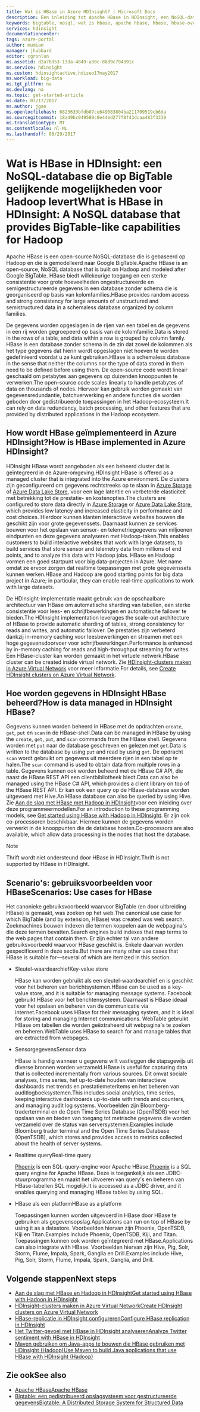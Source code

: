 ```yaml
---
title: Wat is HBase in Azure HDInsight? | Microsoft Docs
description: Een inleiding tot Apache HBase in HDInsight, een NoSQL-database gebaseerd op Hadoop. Meer informatie over de toepassingsmogelijkheden en HBase vergelijken met andere Hadoop-clusters.
keywords: bigtable, nosql, wat is hbase, apache hbase, hbase, hbase-overzicht,
services: hdinsight
documentationcenter: 
tags: azure-portal
author: mumian
manager: jhubbard
editor: cgronlun
ms.assetid: d2a76d53-133a-4849-a30c-88d9c794391c
ms.service: hdinsight
ms.custom: hdinsightactive,hdiseo17may2017
ms.workload: big-data
ms.tgt_pltfrm: na
ms.devlang: na
ms.topic: get-started-article
ms.date: 07/17/2017
ms.author: jgao
ms.openlocfilehash: 6823633bfdb07ce649083804ba211709519cb6da
ms.sourcegitcommit: 18ad9bc049589c8e44ed277f8f43dcaa483f3339
ms.translationtype: MT
ms.contentlocale: nl-NL
ms.lasthandoff: 08/29/2017
---
```

# <a name="what-is-hbase-in-hdinsight-a-nosql-database-that-provides-bigtable-like-capabilities-for-hadoop"></a><span data-ttu-id="26c37-106">Wat is HBase in HDInsight: een NoSQL-database die op BigTable gelijkende mogelijkheden voor Hadoop levert</span><span class="sxs-lookup"><span data-stu-id="26c37-106">What is HBase in HDInsight: A NoSQL database that provides BigTable-like capabilities for Hadoop</span></span>
<span data-ttu-id="26c37-107">Apache HBase is een open-source NoSQL-database die is gebaseerd op Hadoop en die is gemodelleerd naar Google BigTable.</span><span class="sxs-lookup"><span data-stu-id="26c37-107">Apache HBase is an open-source, NoSQL database that is built on Hadoop and modeled after Google BigTable.</span></span> <span data-ttu-id="26c37-108">HBase biedt willekeurige toegang en een sterke consistentie voor grote hoeveelheden ongestructureerde en semigestructureerde gegevens in een database zonder schema die is georganiseerd op basis van kolomfamilies.</span><span class="sxs-lookup"><span data-stu-id="26c37-108">HBase provides random access and strong consistency for large amounts of unstructured and semistructured data in a schemaless database organized by column families.</span></span>

<span data-ttu-id="26c37-109">De gegevens worden opgeslagen in de rijen van een tabel en de gegevens in een rij worden gegroepeerd op basis van de kolomfamilie.</span><span class="sxs-lookup"><span data-stu-id="26c37-109">Data is stored in the rows of a table, and data within a row is grouped by column family.</span></span> <span data-ttu-id="26c37-110">HBase is een database zonder schema in de zin dat zowel de kolommen als het type gegevens dat hierin wordt opgeslagen niet hoeven te worden gedefinieerd voordat u ze kunt gebruiken.</span><span class="sxs-lookup"><span data-stu-id="26c37-110">HBase is a schemaless database in the sense that neither the columns nor the type of data stored in them need to be defined before using them.</span></span> <span data-ttu-id="26c37-111">De open-source code wordt lineair geschaald om petabytes aan gegevens op duizenden knooppunten te verwerken.</span><span class="sxs-lookup"><span data-stu-id="26c37-111">The open-source code scales linearly to handle petabytes of data on thousands of nodes.</span></span> <span data-ttu-id="26c37-112">Hiervoor kan gebruik worden gemaakt van gegevensredundantie, batchverwerking en andere functies die worden geboden door gedistribueerde toepassingen in het Hadoop-ecosysteem.</span><span class="sxs-lookup"><span data-stu-id="26c37-112">It can rely on data redundancy, batch processing, and other features that are provided by distributed applications in the Hadoop ecosystem.</span></span>

## <a name="how-is-hbase-implemented-in-azure-hdinsight"></a><span data-ttu-id="26c37-113">How wordt HBase geïmplementeerd in Azure HDInsight?</span><span class="sxs-lookup"><span data-stu-id="26c37-113">How is HBase implemented in Azure HDInsight?</span></span>
<span data-ttu-id="26c37-114">HDInsight HBase wordt aangeboden als een beheerd cluster dat is geïntegreerd in de Azure-omgeving.</span><span class="sxs-lookup"><span data-stu-id="26c37-114">HDInsight HBase is offered as a managed cluster that is integrated into the Azure environment.</span></span> <span data-ttu-id="26c37-115">De clusters zijn geconfigureerd om gegevens rechtstreeks op te slaan in [Azure Storage](./hdinsight-hadoop-use-blob-storage.md) of [Azure Data Lake Store](./hdinsight-hadoop-use-data-lake-store.md), voor een lage latentie en verbeterde elasticiteit met betrekking tot de prestatie- en kostenopties.</span><span class="sxs-lookup"><span data-stu-id="26c37-115">The clusters are configured to store data directly in [Azure Storage](./hdinsight-hadoop-use-blob-storage.md) or [Azure Data Lake Store](./hdinsight-hadoop-use-data-lake-store.md), which provides low latency and increased elasticity in performance and cost choices.</span></span> <span data-ttu-id="26c37-116">Hierdoor kunnen klanten interactieve websites bouwen die geschikt zijn voor grote gegevenssets. Daarnaast kunnen ze services bouwen voor het opslaan van sensor- en telemetriegegevens van miljoenen eindpunten en deze gegevens analyseren met Hadoop-taken.</span><span class="sxs-lookup"><span data-stu-id="26c37-116">This enables customers to build interactive websites that work with large datasets, to build services that store sensor and telemetry data from millions of end points, and to analyze this data with Hadoop jobs.</span></span> <span data-ttu-id="26c37-117">HBase en Hadoop vormen een goed startpunt voor big data-projecten in Azure. Met name omdat ze ervoor zorgen dat realtime toepassingen met grote gegevenssets kunnen werken.</span><span class="sxs-lookup"><span data-stu-id="26c37-117">HBase and Hadoop are good starting points for big data project in Azure; in particular, they can enable real-time applications to work with large datasets.</span></span>

<span data-ttu-id="26c37-118">De HDInsight-implementatie maakt gebruik van de opschaalbare architectuur van HBase om automatische sharding van tabellen, een sterke consistentie voor lees- en schrijfbewerkingen en automatische failover te bieden.</span><span class="sxs-lookup"><span data-stu-id="26c37-118">The HDInsight implementation leverages the scale-out architecture of HBase to provide automatic sharding of tables, strong consistency for reads and writes, and automatic failover.</span></span> <span data-ttu-id="26c37-119">De prestaties zijn verbeterd dankzij in-memory caching voor leesbewerkingen en streamen met een hoge gegevensdoorvoer voor schrijfbewerkingen.</span><span class="sxs-lookup"><span data-stu-id="26c37-119">Performance is enhanced by in-memory caching for reads and high-throughput streaming for writes.</span></span> <span data-ttu-id="26c37-120">Een HBase-cluster kan worden gemaakt in het virtuele netwerk.</span><span class="sxs-lookup"><span data-stu-id="26c37-120">HBase cluster can be created inside virtual network.</span></span> <span data-ttu-id="26c37-121">Zie [HDInsight-clusters maken in Azure Virtual Network][hbase-provision-vnet] voor meer informatie.</span><span class="sxs-lookup"><span data-stu-id="26c37-121">For details, see  [Create HDInsight clusters on Azure Virtual Network][hbase-provision-vnet].</span></span>

## <a name="how-is-data-managed-in-hdinsight-hbase"></a><span data-ttu-id="26c37-122">Hoe worden gegevens in HDInsight HBase beheerd?</span><span class="sxs-lookup"><span data-stu-id="26c37-122">How is data managed in HDInsight HBase?</span></span>
<span data-ttu-id="26c37-123">Gegevens kunnen worden beheerd in HBase met de opdrachten `create`, `get`, `put` en `scan` in de HBase-shell.</span><span class="sxs-lookup"><span data-stu-id="26c37-123">Data can be managed in HBase by using the `create`, `get`, `put`, and `scan` commands from the HBase shell.</span></span> <span data-ttu-id="26c37-124">Gegevens worden met `put` naar de database geschreven en gelezen met `get`.</span><span class="sxs-lookup"><span data-stu-id="26c37-124">Data is written to the database by using `put` and read by using `get`.</span></span> <span data-ttu-id="26c37-125">De opdracht `scan` wordt gebruikt om gegevens uit meerdere rijen in een tabel op te halen.</span><span class="sxs-lookup"><span data-stu-id="26c37-125">The `scan` command is used to obtain data from multiple rows in a table.</span></span> <span data-ttu-id="26c37-126">Gegevens kunnen ook worden beheerd met de HBase C# API, die naast de HBase REST API een clientbibliotheek biedt.</span><span class="sxs-lookup"><span data-stu-id="26c37-126">Data can also be managed using the HBase C# API, which provides a client library on top of the HBase REST API.</span></span> <span data-ttu-id="26c37-127">Er kan ook een query op de HBase-database worden uitgevoerd met Hive.</span><span class="sxs-lookup"><span data-stu-id="26c37-127">An HBase database can also be queried by using Hive.</span></span> <span data-ttu-id="26c37-128">Zie [Aan de slag met HBase met Hadoop in HDInsight][hbase-get-started]voor een inleiding over deze programmeermodellen.</span><span class="sxs-lookup"><span data-stu-id="26c37-128">For an introduction to these programming models, see [Get started using HBase with Hadoop in HDInsight][hbase-get-started].</span></span> <span data-ttu-id="26c37-129">Er zijn ook co-processoren beschikbaar. Hiermee kunnen de gegevens worden verwerkt in de knooppunten die de database hosten.</span><span class="sxs-lookup"><span data-stu-id="26c37-129">Co-processors are also available, which allow data processing in the nodes that host the database.</span></span>

> [!NOTE]
> <span data-ttu-id="26c37-130">Thrift wordt niet ondersteund door HBase in HDInsight.</span><span class="sxs-lookup"><span data-stu-id="26c37-130">Thrift is not supported by HBase in HDInsight.</span></span>
>

## <a name="scenarios-use-cases-for-hbase"></a><span data-ttu-id="26c37-131">Scenario's: gebruiksvoorbeelden voor HBase</span><span class="sxs-lookup"><span data-stu-id="26c37-131">Scenarios: Use cases for HBase</span></span>
<span data-ttu-id="26c37-132">Het canonieke gebruiksvoorbeeld waarvoor BigTable (en door uitbreiding HBase) is gemaakt, was zoeken op het web.</span><span class="sxs-lookup"><span data-stu-id="26c37-132">The canonical use case for which BigTable (and by extension, HBase) was created was web search.</span></span> <span data-ttu-id="26c37-133">Zoekmachines bouwen indexen die termen koppelen aan de webpagina's die deze termen bevatten.</span><span class="sxs-lookup"><span data-stu-id="26c37-133">Search engines build indexes that map terms to the web pages that contain them.</span></span> <span data-ttu-id="26c37-134">Er zijn echter tal van andere gebruiksvoorbeeld waarvoor HBase geschikt is. Enkele daarvan worden gespecificeerd in deze sectie.</span><span class="sxs-lookup"><span data-stu-id="26c37-134">But there are many other use cases that HBase is suitable for—several of which are itemized in this section.</span></span>

* <span data-ttu-id="26c37-135">Sleutel-waardearchief</span><span class="sxs-lookup"><span data-stu-id="26c37-135">Key-value store</span></span>
  
    <span data-ttu-id="26c37-136">HBase kan worden gebruikt als een sleutel-waardearchief en is geschikt voor het beheren van berichtsystemen.</span><span class="sxs-lookup"><span data-stu-id="26c37-136">HBase can be used as a key-value store, and it is suitable for managing message systems.</span></span> <span data-ttu-id="26c37-137">Facebook gebruikt HBase voor het berichtensysteem. Daarnaast is HBase ideaal voor het opslaan en beheren van de communicatie via internet.</span><span class="sxs-lookup"><span data-stu-id="26c37-137">Facebook uses HBase for their messaging system, and it is ideal for storing and managing Internet communications.</span></span> <span data-ttu-id="26c37-138">WebTable gebruikt HBase om tabellen die worden geëxtraheerd uit webpagina's te zoeken en beheren.</span><span class="sxs-lookup"><span data-stu-id="26c37-138">WebTable uses HBase to search for and manage tables that are extracted from webpages.</span></span>
* <span data-ttu-id="26c37-139">Sensorgegevens</span><span class="sxs-lookup"><span data-stu-id="26c37-139">Sensor data</span></span>
  
    <span data-ttu-id="26c37-140">HBase is handig wanneer u gegevens wilt vastleggen die stapsgewijs uit diverse bronnen worden verzameld.</span><span class="sxs-lookup"><span data-stu-id="26c37-140">HBase is useful for capturing data that is collected incrementally from various sources.</span></span> <span data-ttu-id="26c37-141">Dit omvat sociale analyses, time series, het up-to-date houden van interactieve dashboards met trends en prestatiemeteritems en het beheren van auditlogboeksystemen.</span><span class="sxs-lookup"><span data-stu-id="26c37-141">This includes social analytics, time series, keeping interactive dashboards up-to-date with trends and counters, and managing audit log systems.</span></span> <span data-ttu-id="26c37-142">Voorbeelden zijn Bloomberg-traderterminal en de Open Time Series Database (OpenTSDB) voor het opslaan van en bieden van toegang tot metrische gegevens die worden verzameld over de status van serversystemen.</span><span class="sxs-lookup"><span data-stu-id="26c37-142">Examples include Bloomberg trader terminal and the Open Time Series Database (OpenTSDB), which stores and provides access to metrics collected about the health of server systems.</span></span>
* <span data-ttu-id="26c37-143">Realtime query</span><span class="sxs-lookup"><span data-stu-id="26c37-143">Real-time query</span></span>
  
    <span data-ttu-id="26c37-144">[Phoenix](http://phoenix.apache.org/) is een SQL-query-engine voor Apache HBase.</span><span class="sxs-lookup"><span data-stu-id="26c37-144">[Phoenix](http://phoenix.apache.org/) is a SQL query engine for Apache HBase.</span></span> <span data-ttu-id="26c37-145">Deze is toegankelijk als een JDBC-stuurprogramma en maakt het uitvoeren van query's en beheren van HBase-tabellen SQL mogelijk.</span><span class="sxs-lookup"><span data-stu-id="26c37-145">It is accessed as a JDBC driver, and it enables querying and managing HBase tables by using SQL.</span></span>
* <span data-ttu-id="26c37-146">HBase als een platform</span><span class="sxs-lookup"><span data-stu-id="26c37-146">HBase as a platform</span></span>
  
    <span data-ttu-id="26c37-147">Toepassingen kunnen worden uitgevoerd in HBase door HBase te gebruiken als gegevensopslag.</span><span class="sxs-lookup"><span data-stu-id="26c37-147">Applications can run on top of HBase by using it as a datastore.</span></span> <span data-ttu-id="26c37-148">Voorbeelden hiervan zijn Phoenix, OpenTSDB, Kiji en Titan.</span><span class="sxs-lookup"><span data-stu-id="26c37-148">Examples include Phoenix, OpenTSDB, Kiji, and Titan.</span></span> <span data-ttu-id="26c37-149">Toepassingen kunnen ook worden geïntegreerd met HBase.</span><span class="sxs-lookup"><span data-stu-id="26c37-149">Applications can also integrate with HBase.</span></span> <span data-ttu-id="26c37-150">Voorbeelden hiervan zijn Hive, Pig, Solr, Storm, Flume, Impala, Spark, Ganglia en Drill.</span><span class="sxs-lookup"><span data-stu-id="26c37-150">Examples include Hive, Pig, Solr, Storm, Flume, Impala, Spark, Ganglia, and Drill.</span></span>

## <span data-ttu-id="26c37-151"><a name="next-steps"></a>Volgende stappen</span><span class="sxs-lookup"><span data-stu-id="26c37-151"><a name="next-steps"></a>Next steps</span></span>
* <span data-ttu-id="26c37-152">[Aan de slag met HBase en Hadoop in HDInsight][hbase-get-started]</span><span class="sxs-lookup"><span data-stu-id="26c37-152">[Get started using HBase with Hadoop in HDInsight][hbase-get-started]</span></span>
* <span data-ttu-id="26c37-153">[HDInsight-clusters maken in Azure Virtual Network][hbase-provision-vnet]</span><span class="sxs-lookup"><span data-stu-id="26c37-153">[Create HDInsight clusters on Azure Virtual Network][hbase-provision-vnet]</span></span>
* [<span data-ttu-id="26c37-154">HBase-replicatie in HDInsight configureren</span><span class="sxs-lookup"><span data-stu-id="26c37-154">Configure HBase replication in HDInsight</span></span>](hdinsight-hbase-replication.md)
* <span data-ttu-id="26c37-155">[Het Twitter-gevoel met HBase in HDInsight analyseren][hbase-twitter-sentiment]</span><span class="sxs-lookup"><span data-stu-id="26c37-155">[Analyze Twitter sentiment with HBase in HDInsight][hbase-twitter-sentiment]</span></span>
* <span data-ttu-id="26c37-156">[Maven gebruiken om Java-apps te bouwen die HBase gebruiken met HDinsight (Hadoop)][hbase-build-java-maven]</span><span class="sxs-lookup"><span data-stu-id="26c37-156">[Use Maven to build Java applications that use HBase with HDInsight (Hadoop)][hbase-build-java-maven]</span></span>

## <span data-ttu-id="26c37-157"><a name="see-also"></a>Zie ook</span><span class="sxs-lookup"><span data-stu-id="26c37-157"><a name="see-also"></a>See also</span></span>
* [<span data-ttu-id="26c37-158">Apache HBase</span><span class="sxs-lookup"><span data-stu-id="26c37-158">Apache HBase</span></span>](https://hbase.apache.org/)
* [<span data-ttu-id="26c37-159">Bigtable: een gedistribueerd opslagsysteem voor gestructureerde gegevens</span><span class="sxs-lookup"><span data-stu-id="26c37-159">Bigtable: A Distributed Storage System for Structured Data</span></span>](http://research.google.com/archive/bigtable.html)

[hbase-provision-vnet]: hdinsight-hbase-provision-vnet.md

[hbase-twitter-sentiment]: hdinsight-hbase-analyze-twitter-sentiment.md

[hbase-build-java-maven]: hdinsight-hbase-build-java-maven.md

[hdinsight-use-hive]: hdinsight-use-hive.md

[hdinsight-storage]: ../hdinsight-hadoop-use-blob-storage.md

[hbase-get-started]: http://azure.microsoft.com/documentation/articles/hdinsight-hbase-get-started/

[azure-purchase-options]: http://azure.microsoft.com/pricing/purchase-options/
[azure-member-offers]: http://azure.microsoft.com/pricing/member-offers/
[azure-free-trial]: http://azure.microsoft.com/pricing/free-trial/
[azure-management-portal]: https://portal.azure.com/
[azure-create-storageaccount]:../storage/common/storage-create-storage-account.md

[apache-hadoop]: http://hadoop.apache.org/
